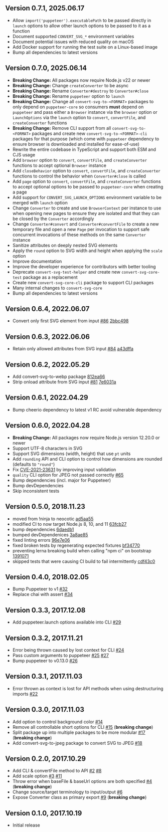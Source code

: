 ## Version 0.7.1, 2025.06.17

* Allow `import('puppeteer').executablePath` to be passed directly in `launch` options to allow other launch options to
  be passed to it as a function
* Document supported `CONVERT_SVG_*` environment variables
* Document potential issues with reduced quality on macOS
* Add Docker support for running the test suite on a Linux-based image
* Bump all dependencies to latest versions

## Version 0.7.0, 2025.06.14

* **Breaking Change:** All packages now require Node.js v22 or newer
* **Breaking Change:** Change `createConverter` to be async
* **Breaking Change:** Rename `Converter#destroy` to `Converter#close`
* **Breaking Change:** Rename `puppeteer` option to `launch`
* **Breaking Change:** Change all `convert-svg-to-<FORMAT>` packages to only depend on `puppeteer-core` so consumers
  **must** depend on `puppeteer` and pass either a `Browser` instance via the `browser` option or `LaunchOptions` via
  the `launch` option to `convert`, `convertFile`, and `createConverter` functions
* **Breaking Change:** Remove CLI support from all `convert-svg-to-<FORMAT>` packages and create new
  `convert-svg-to-<FORMAT>-cli` packages for that purpose (which come with `puppeteer` dependency to ensure browser is
  downloaded and installed for ease-of-use)
* Rewrite the entire codebase in TypeScript and support both ESM and CJS usage
* Add `browser` option to `convert`, `convertFile`, and `createConverter` functions to accept optional `Browser`
  instance
* Add `closeBehavior` option to `convert`, `convertFile`, and `createConverter` functions to control the behavior when
  `Converter#close` is called
* Add `page` option to `convert`, `convertFile`, and `createConverter` functions to accept optional options to be passed
  to `puppeteer-core` when creating a page
* Add support for `CONVERT_SVG_LAUNCH_OPTIONS` environment variable to be merged with `launch` option
* Change `Converter` to create and use `BrowserContext` per instance to use when opening new pages to ensure they are
  isolated and that they can be closed by the `Converter` accordingly
* Change `Converter#convert` and `Converter#convertFile` to create a new temporary file and open a new `Page` per
  invocation to support safe concurrent invocations of these methods on the same `Converter` instance
* Sanitize attributes on deeply nested SVG elements
* Apply the `round` option to SVG width and height when applying the `scale` option
* Improve documentation
* Improve the developer experience for contributors with better tooling
* Deprecate `convert-svg-test-helper` and create new `convert-svg-core-test` package as a replacement
* Create new `convert-svg-core-cli` package to support CLI packages
* Many internal changes to `convert-svg-core`
* Bump all dependencies to latest versions

## Version 0.6.4, 2022.06.07

* Convert only first SVG element from input [#86](https://github.com/neocotic/convert-svg/issues/86) [2bbc498](https://github.com/neocotic/convert-svg/commit/2bbc498c5029238637206661dbac9e44d37d17c5)

## Version 0.6.3, 2022.06.06

* Retain only allowed attributes from SVG input [#84](https://github.com/neocotic/convert-svg/issues/84) [a43dffa](https://github.com/neocotic/convert-svg/commit/a43dffaab0f1e419d5be84e2e7356b86ffac3cf1)

## Version 0.6.2, 2022.05.29

* Add convert-svg-to-webp package [812ea66](https://github.com/neocotic/convert-svg/commit/812ea6673b0a478c47f877d2be7afdc412669690)
* Strip onload attribute from SVG input [#81](https://github.com/neocotic/convert-svg/issues/81) [7e6031a](https://github.com/neocotic/convert-svg/commit/7e6031ac7427cf82cf312cb4a25040f2e6efe7a5)

## Version 0.6.1, 2022.04.29

* Bump cheerio dependency to latest v1 RC avoid vulnerable dependency

## Version 0.6.0, 2022.04.28

* **Breaking Change:** All packages now require Node.js version 12.20.0 or newer
* Support UTF-8 characters in SVG
* Support SVG dimensions (width, height) that use `pt` units
* Add `rounding` API and CLI option to control how dimensions are rounded (defaults to `"round"`)
* Fix [CVE-2021-23631](https://nvd.nist.gov/vuln/detail/CVE-2021-23631) by improving input validation
* `quality` CLI option for JPEG not passed correctly [#65](https://github.com/neocotic/convert-svg/issues/65)
* Bump dependencies (incl. major for Puppeteer)
* Bump devDependencies
* Skip inconsistent tests

## Version 0.5.0, 2018.11.23

* moved from !ninja to neocotic [ad5aa55](https://github.com/neocotic/convert-svg/commit/ad5aa559daa04a4276fc025e0a37d0d9768eab28)
* modified CI to now target Node.js 8, 10, and 11 [63fcb27](https://github.com/neocotic/convert-svg/commit/63fcb2702cba03ec12f7998c0c0ee0b84b862986)
* bump dependencies [6daedb1](https://github.com/neocotic/convert-svg/commit/6daedb1d27f56455d7797628bbff90aa59597565)
* bumped devDependenices [3a8ae85](https://github.com/neocotic/convert-svg/commit/3a8ae8528939819a90f2754adacc82864475d967)
* fixed linting errors [96e7e06](https://github.com/neocotic/convert-svg/commit/96e7e061abb75b83b92ca675f2d1bb68e76f28ae)
* fixed broken tests by regenerating expected fixtures [bf34770](https://github.com/neocotic/convert-svg/commit/bf34770a5707903849cd8005a7b82d735ee3c281)
* preventing lerna breaking build when calling "npm ci" on bootstrap [1391071](https://github.com/neocotic/convert-svg/commit/1391071f57550d2b9b9ded5dca84776d3ce11fa7)
* skipped tests that were causing CI build to fail intermittently [cdf43c0](https://github.com/neocotic/convert-svg/commit/cdf43c06079e498354c4e8299f784dc290a11461)

## Version 0.4.0, 2018.02.05

* Bump Puppeteer to v1 [#32](https://github.com/neocotic/convert-svg/issues/32)
* Replace chai with assert [#34](https://github.com/neocotic/convert-svg/issues/34)

## Version 0.3.3, 2017.12.08

* Add puppeteer.launch options available into CLI [#29](https://github.com/neocotic/convert-svg/issues/29)

## Version 0.3.2, 2017.11.21

* Error being thrown caused by lost context for CLI [#24](https://github.com/neocotic/convert-svg/issues/24)
* Pass custom arguments to puppeteer [#25](https://github.com/neocotic/convert-svg/issues/25) [#27](https://github.com/neocotic/convert-svg/issues/27)
* Bump puppeteer to v0.13.0 [#26](https://github.com/neocotic/convert-svg/issues/26)

## Version 0.3.1, 2017.11.03

* Error thrown as context is lost for API methods when using destructuring imports [#22](https://github.com/neocotic/convert-svg/issues/22)

## Version 0.3.0, 2017.11.03

* Add option to control background color [#14](https://github.com/neocotic/convert-svg/issues/14)
* Remove all controllable short options for CLI [#15](https://github.com/neocotic/convert-svg/issues/15) (**breaking change**)
* Split package up into multiple packages to be more modular [#17](https://github.com/neocotic/convert-svg/issues/17) (**breaking change**)
* Add convert-svg-to-jpeg package to convert SVG to JPEG [#18](https://github.com/neocotic/convert-svg/issues/18)

## Version 0.2.0, 2017.10.29

* Add CLI & convertFile method to API [#2](https://github.com/neocotic/convert-svg/issues/2) [#8](https://github.com/neocotic/convert-svg/issues/8)
* Add scale option [#3](https://github.com/neocotic/convert-svg/issues/3) [#11](https://github.com/neocotic/convert-svg/issues/11)
* Throw error when baseFile & baseUrl options are both specified [#4](https://github.com/neocotic/convert-svg/issues/4) (**breaking change**)
* Change source/target terminology to input/output [#6](https://github.com/neocotic/convert-svg/issues/6)
* Expose Converter class as primary export [#9](https://github.com/neocotic/convert-svg/issues/9) (**breaking change**)

## Version 0.1.0, 2017.10.19

* Initial release
